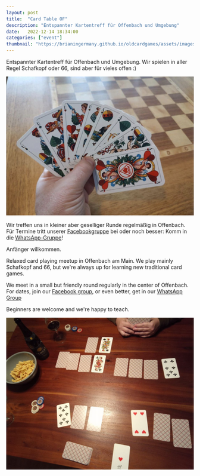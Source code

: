 ```yaml
---
layout: post
title:  "Card Table OF"
description: "Entspannter Kartentreff für Offenbach und Umgebung"
date:   2022-12-14 18:34:00
categories: ["event"]
thumbnail: "https://brianingermany.github.io/oldcardgames/assets/images/cardtable.jpg"
---
```

Entspannter Kartentreff für Offenbach und Umgebung. Wir spielen in aller Regel Schafkopf oder 66, sind aber für vieles offen :)

![Wenz](/assets/images/wenz.jpg)   

Wir treffen uns in kleiner aber geselliger Runde regelmäßig in Offenbach. Für Termine tritt unserer [Facebookgruppe](https://www.facebook.com/groups/cardtableoffenbach) bei oder noch besser: Komm in die [WhatsApp-Gruppe](https://chat.whatsapp.com/LnXB5OXRJIkLFzX3GVtqlL)!

Anfänger willkommen. 

Relaxed card playing meetup in Offenbach am Main. We play mainly Schafkopf and 66, but we're always up for learning new traditional card games.

We meet in a small but friendly round regularly in the center of Offenbach. For dates,  join our [Facebook group](https://www.facebook.com/groups/cardtableoffenbach), or even better, get in our [WhatsApp Group](https://chat.whatsapp.com/LnXB5OXRJIkLFzX3GVtqlL)

Beginners are welcome and we're happy to teach.

![](/assets/images/dummytarot.jpg)  


